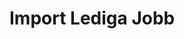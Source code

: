 <!-- TITLE: Import Lediga Jobb -->
<!-- SUBTITLE: A quick summary of Import Lediga Jobb -->

#  Import Lediga Jobb